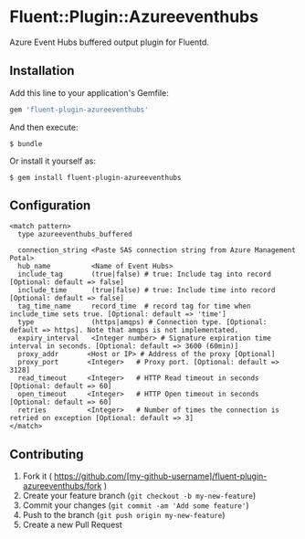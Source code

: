 # Fluent::Plugin::Azureeventhubs

Azure Event Hubs buffered output plugin for Fluentd.

## Installation

Add this line to your application's Gemfile:

```ruby
gem 'fluent-plugin-azureeventhubs'
```

And then execute:

    $ bundle

Or install it yourself as:

    $ gem install fluent-plugin-azureeventhubs

## Configuration

```
<match pattern>
  type azureeventhubs_buffered

  connection_string <Paste SAS connection string from Azure Management Potal>
  hub_name          <Name of Event Hubs>
  include_tag       (true|false) # true: Include tag into record [Optional: default => false]
  include_time      (true|false) # true: Include time into record [Optional: default => false]
  tag_time_name     record_time  # record tag for time when include_time sets true. [Optional: default => 'time']
  type              (https|amqps) # Connection type. [Optional: default => https]. Note that amqps is not implementated.
  expiry_interval   <Integer number> # Signature expiration time interval in seconds. [Optional: default => 3600 (60min)]
  proxy_addr       <Host or IP> # Address of the proxy [Optional]
  proxy_port	   <Integer>   # Proxy port. [Optional: default => 3128]
  read_timeout     <Integer>   # HTTP Read timeout in seconds [Optional: default => 60]
  open_timeout     <Integer>   # HTTP Open timeout in seconds [Optional: default => 60]
  retries          <Integer>   # Number of times the connection is retried on exception [Optional: default => 3]
</match>
```

## Contributing

1. Fork it ( https://github.com/[my-github-username]/fluent-plugin-azureeventhubs/fork )
2. Create your feature branch (`git checkout -b my-new-feature`)
3. Commit your changes (`git commit -am 'Add some feature'`)
4. Push to the branch (`git push origin my-new-feature`)
5. Create a new Pull Request
